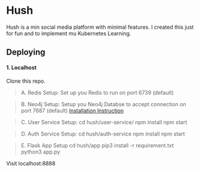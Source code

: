 # Hush
Hush is a min social media platform with minimal features.
I created this just for fun and to implement mu Kubernetes Learning.


## Deploying
#### 1. Localhost
Clone this repo.
> A. Redis Setup:
Set up you Redis to run on port 6739 (default)

>B. Neo4j Setup:
Setup you Neo4j Databse to accept connection on port 7687 (default)
[Installation Instruction](https://neo4j.com/docs/desktop-manual/current/installation/download-installation/ "Installation Instruction")

> C. User Service Setup:
cd hush/user-service/
npm install
npm start

>D. Auth Service Setup:
cd hush/auth-service
npm install
npm start

>E. Flask App Setup
cd hush/app
pip3 install -r requirement.txt
python3 app.py

Visit localhost:8888
